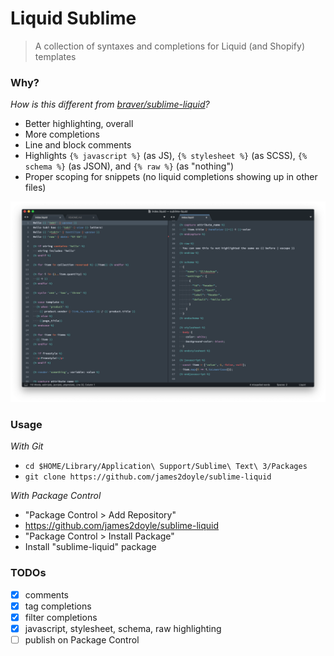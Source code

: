 # Liquid Sublime

> A collection of syntaxes and completions for Liquid (and Shopify) templates

### Why?

*How is this different from [braver/sublime-liquid](https://github.com/braver/sublime-liquid)?*

- Better highlighting, overall
- More completions
- Line and block comments
- Highlights `{% javascript %}` (as JS), `{% stylesheet %}` (as SCSS), `{% schema %}` (as JSON), and `{% raw %}` (as "nothing")
- Proper scoping for snippets (no liquid completions showing up in other files)

![Demo of the highlighting](demo.png)

### Usage

*With Git*

- `cd $HOME/Library/Application\ Support/Sublime\ Text\ 3/Packages`
- `git clone https://github.com/james2doyle/sublime-liquid`

*With Package Control*

- "Package Control > Add Repository"
- https://github.com/james2doyle/sublime-liquid
- "Package Control > Install Package"
- Install "sublime-liquid" package

### TODOs

- [x] comments
- [x] tag completions
- [x] filter completions
- [x] javascript, stylesheet, schema, raw highlighting
- [ ] publish on Package Control
